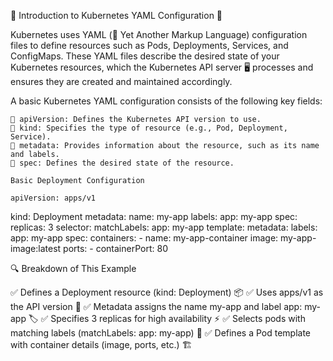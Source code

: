 📌 Introduction to Kubernetes YAML Configuration 🚀

Kubernetes uses YAML (📝 Yet Another Markup Language) configuration files to define resources such as Pods, Deployments, Services, and ConfigMaps. These YAML files describe the desired state of your Kubernetes resources, which the Kubernetes API server 🖥️ processes and ensures they are created and maintained accordingly.

A basic Kubernetes YAML configuration consists of the following key fields:

    📌 apiVersion: Defines the Kubernetes API version to use.
    📌 kind: Specifies the type of resource (e.g., Pod, Deployment, Service).
    📌 metadata: Provides information about the resource, such as its name and labels.
    📌 spec: Defines the desired state of the resource.

    Basic Deployment Configuration

    apiVersion: apps/v1
kind: Deployment
metadata:
  name: my-app
  labels:
    app: my-app
spec:
  replicas: 3
  selector:
    matchLabels:
      app: my-app
  template:
    metadata:
      labels:
        app: my-app
    spec:
      containers:
        - name: my-app-container
          image: my-app-image:latest
          ports:
            - containerPort: 80



🔍 Breakdown of This Example

✅ Defines a Deployment resource (kind: Deployment) 📦
✅ Uses apps/v1 as the API version 🔄
✅ Metadata assigns the name my-app and label app: my-app 🏷️
✅ Specifies 3 replicas for high availability ⚡
✅ Selects pods with matching labels (matchLabels: app: my-app) 🎯
✅ Defines a Pod template with container details (image, ports, etc.) 🏗️
